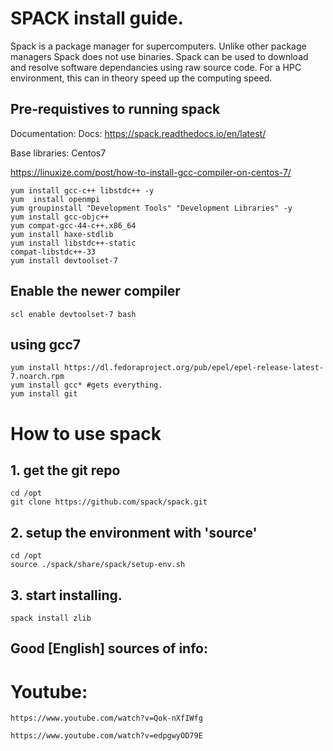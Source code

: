 
# SPACK install guide.

Spack is a package manager for supercomputers. Unlike other package managers Spack does not use binaries.
Spack can be used to download and resolve software dependancies using raw source code. For a HPC environment,
this can in theory speed up the computing speed. 

## Pre-requistives to running spack

Documentation: Docs: https://spack.readthedocs.io/en/latest/

Base libraries: Centos7 

https://linuxize.com/post/how-to-install-gcc-compiler-on-centos-7/

```
yum install gcc-c++ libstdc++ -y
yum  install openmpi
yum groupinstall "Development Tools" "Development Libraries" -y
yum install gcc-objc++
yum compat-gcc-44-c++.x86_64
yum install haxe-stdlib
yum install libstdc++-static
compat-libstdc++-33
yum install devtoolset-7
```

## Enable the newer compiler

```
scl enable devtoolset-7 bash
```

## using gcc7

```
yum install https://dl.fedoraproject.org/pub/epel/epel-release-latest-7.noarch.rpm
yum install gcc* #gets everything.
yum install git
```


# How to use spack

## 1. get the git repo


```
cd /opt
git clone https://github.com/spack/spack.git
```

## 2. setup the environment with 'source'

```
cd /opt
source ./spack/share/spack/setup-env.sh
```

## 3. start installing.

```
spack install zlib
```

## Good [English] sources of info:

# Youtube: 

    https://www.youtube.com/watch?v=Qok-nXfIWfg

    https://www.youtube.com/watch?v=edpgwyOD79E

